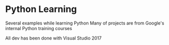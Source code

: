 # Python Learning
Several examples while learning Python
Many of projects are from Google's internal Python training courses

All dev has been done with Visual Studio 2017
